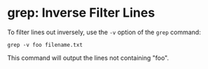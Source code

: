 # grep: Inverse Filter Lines

To filter lines out inversely, use the `-v` option of the `grep` command:

  ```console
grep -v foo filename.txt
  ```

This command will output the lines not containing "foo".
